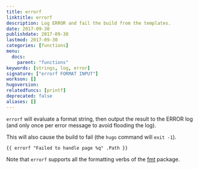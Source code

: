 ```yaml
---
title: errorf
linktitle: errorf
description: Log ERROR and fail the build from the templates.
date: 2017-09-30
publishdate: 2017-09-30
lastmod: 2017-09-30
categories: [functions]
menu:
  docs:
    parent: "functions"
keywords: [strings, log, error]
signature: ["errorf FORMAT INPUT"]
workson: []
hugoversion:
relatedfuncs: [printf]
deprecated: false
aliases: []
---
```


`errorf` will evaluate a format string, then output the result to the ERROR log (and only once per error message to avoid flooding the log).

This will also cause the build to fail (the `hugo` command will `exit -1`).

```
{{ errorf "Failed to handle page %q" .Path }}
```

Note that `errorf` supports all the formatting verbs of the [fmt](https://golang.org/pkg/fmt/) package.
